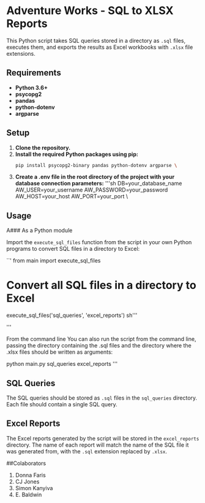 # Adventure Works - SQL to XLSX Reports

This Python script takes SQL queries stored in a directory as `.sql` files, executes them, and exports the results as Excel workbooks with `.xlsx` file extensions.

## Requirements

- **Python 3.6+**
- **psycopg2**
- **pandas**
- **python-dotenv**
- **argparse**

## Setup

1. **Clone the repository.**
2. **Install the required Python packages using pip:**
   ```sh
   pip install psycopg2-binary pandas python-dotenv argparse \

3. **Create a .env file in the root directory of the project with your database connection parameters:**
'''sh
DB=your_database_name
AW_USER=your_username
AW_PASSWORD=your_password
AW_HOST=your_host
AW_PORT=your_port \

## Usage

A### As a Python module

Import the `execute_sql_files` function from the script in your own Python programs to convert SQL files in a directory to Excel:

``'
from main import execute_sql_files

# Convert all SQL files in a directory to Excel
execute_sql_files('sql_queries', 'excel_reports') sh'''

'''

From the command line
You can also run the script from the command line, passing the directory containing the .sql files and the directory where the .xlsx files should be written as arguments:

python main.py sql_queries excel_reports
'''
## SQL Queries

The SQL queries should be stored as `.sql` files in the `sql_queries` directory. Each file should contain a single SQL query.

## Excel Reports

The Excel reports generated by the script will be stored in the `excel_reports` directory. The name of each report will match the name of the SQL file it was generated from, with the `.sql` extension replaced by `.xlsx`.

##Colaborators
1. Donna Faris
2. CJ Jones
3. Simon Kanyiva
4. E. Baldwin
